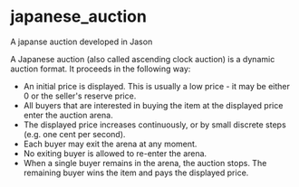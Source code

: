 # japanese_auction

A japanse auction developed in Jason

A Japanese auction (also called ascending clock auction) is a dynamic auction format. It proceeds in the following way:

- An initial price is displayed. This is usually a low price - it may be either 0 or the seller's reserve price.
- All buyers that are interested in buying the item at the displayed price enter the auction arena.
- The displayed price increases continuously, or by small discrete steps (e.g. one cent per second).
- Each buyer may exit the arena at any moment.
- No exiting buyer is allowed to re-enter the arena.
- When a single buyer remains in the arena, the auction stops. The remaining buyer wins the item and pays the displayed price.
